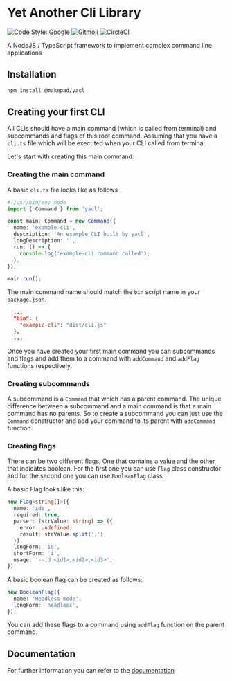 # Yet Another Cli Library
[![Code Style: Google](https://img.shields.io/badge/code%20style-google-blueviolet.svg)](https://github.com/google/gts)
<a href="https://gitmoji.dev">
  <img src="https://img.shields.io/badge/gitmoji-%20😜%20😍-FFDD67.svg?style=flat-square" alt="Gitmoji">
</a>
[![CircleCI](https://circleci.com/gh/Makepad-fr/yacl.svg?style=svg)](https://circleci.com/gh/Makepad-fr/yacl)



A NodeJS / TypeScript framework to implement complex command line applications

## Installation

```bash
npm install @makepad/yacl
```

## Creating your first CLI


All CLIs should have a main command (which is called from terminal) and subcommands and flags of this root command. Assuming that you have a `cli.ts` file which will be executed when your CLI called from terminal. 

Let's start with creating this main command:

### Creating the main command

A basic `cli.ts` file looks like as follows

```TypeScript
#!/usr/bin/env node
import { Command } from 'yacl';

const main: Command = new Command({
  name: 'example-cli',
  description: 'An example CLI built by yacl',
  longDescription: '',
  run: () => {
    console.log('example-cli command called');
  },
});

main.run();
```

The main command name should match the `bin` script name in your `package.json`. 

```json
  ...
  "bin": {
    "example-cli": "dist/cli.js"
  },
  ...
```

Once you have created your first main command you can subcommands and flags and add them to a command with `addCommand` and `addFlag` functions respectively.

### Creating subcommands

A subcommand is a `Command` that which has a parent command. The unique difference between a subcommand and a main command is that a main command has no parents. So to create a subcommand you can just use the `Command` constructor and add your command to its parent with `addCommand` function.

### Creating flags

There can be two different flags. One that contains a value and the other that indicates boolean. For the first one you can use `Flag` class constructor and for the second one you can use `BooleanFlag` class.

A basic Flag looks like this:

```TypeScript
new Flag<string[]>({
  name: 'ids',
  required: true,
  parser: (strValue: string) => ({
    error: undefined,
    result: strValue.split(','),
  }),
  longForm: 'id',
  shortForm: 'i',
  usage: '--id <id1>,<id2>,<id3>',
})
```

A basic boolean flag can be created as follows:

```TypeScript
new BooleanFlag({
  name: 'Headless mode',
  longForm: 'headless',
});
```

You can add these flags to a command using `addFlag` function on the parent command.

## Documentation

For further information you can refer to the [documentation](https://yacl.dev)